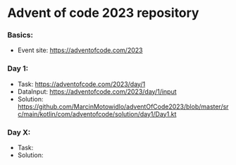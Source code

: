 # Advent of code 2023 repository
### Basics:
* Event site: https://adventofcode.com/2023

### Day 1:
* Task: https://adventofcode.com/2023/day/1
* DataInput: https://adventofcode.com/2023/day/1/input
* Solution: https://github.com/MarcinMotowidlo/adventOfCode2023/blob/master/src/main/kotlin/com/adventofcode/solution/day1/Day1.kt

### Day X:
* Task:
* Solution:


